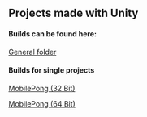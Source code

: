 ## **Projects made with Unity**

#### **Builds can be found here:**

[General folder](https://1drv.ms/f/s!Ag07iktTsq-k3xMV_CWE80R141ji)

#### **Builds for single projects**

[MobilePong (32 Bit)](https://1drv.ms/f/s!Ag07iktTsq-k3zxO20354VXEkUUG)

[MobilePong (64 Bit)](https://1drv.ms/f/s!Ag07iktTsq-k3z3Bk3ckl6KBuehS)